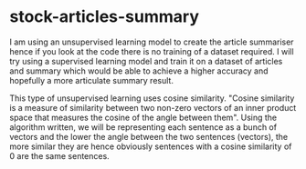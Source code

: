 # stock-articles-summary

I am using an unsupervised learning model to create the article summariser hence if you look at the code there is no training of a dataset required. I will try using a supervised learning model and train it on a dataset of articles and summary which would be able to achieve a higher accuracy and hopefully a more articulate summary result.

This type of unsupervised learning uses cosine similarity. "Cosine similarity is a measure of similarity between two non-zero vectors of an inner product space that measures the cosine of the angle between them". Using the algorithm written, we will be representing each sentence as a bunch of vectors and the lower the angle between the two sentences (vectors), the more similar they are hence obviously sentences with a cosine similarity of 0 are the same sentences.